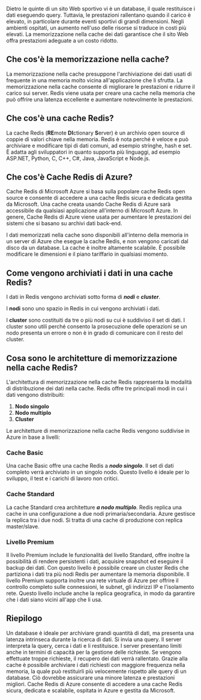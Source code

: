 Dietro le quinte di un sito Web sportivo vi è un database, il quale restituisce i dati eseguendo query. Tuttavia, le prestazioni rallentano quando il carico è elevato, in particolare durante eventi sportivi di grandi dimensioni. Negli ambienti ospitati, un aumento nell'uso delle risorse si traduce in costi più elevati. La memorizzazione nella cache dei dati garantisce che il sito Web offra prestazioni adeguate a un costo ridotto.

## <a name="what-is-caching"></a>Che cos'è la memorizzazione nella cache?

La memorizzazione nella cache presuppone l'archiviazione dei dati usati di frequente in una memoria molto vicina all'applicazione che li sfrutta. La memorizzazione nella cache consente di migliorare le prestazioni e ridurre il carico sui server. Redis viene usata per creare una cache nella memoria che può offrire una latenza eccellente e aumentare notevolmente le prestazioni.

## <a name="what-is-a-redis-cache"></a>Che cos'è una cache Redis?

La cache Redis (**RE**mote **DI**ctionary **S**erver) è un archivio open source di coppie di valori chiave nella memoria. Redis è nota perché è veloce e può archiviare e modificare tipi di dati comuni, ad esempio stringhe, hash e set. È adatta agli sviluppatori in quanto supporta più linguaggi, ad esempio ASP.NET, Python, C, C++, C#, Java, JavaScript e Node.js.

## <a name="what-is-azure-redis-cache"></a>Che cos'è Cache Redis di Azure?

Cache Redis di Microsoft Azure si basa sulla popolare cache Redis open source e consente di accedere a una cache Redis sicura e dedicata gestita da Microsoft. Una cache creata usando Cache Redis di Azure sarà accessibile da qualsiasi applicazione all'interno di Microsoft Azure. In genere, Cache Redis di Azure viene usata per aumentare le prestazioni dei sistemi che si basano su archivi dati back-end.

I dati memorizzati nella cache sono disponibili all'interno della memoria in un server di Azure che esegue la cache Redis, e non vengono caricati dal disco da un database. La cache è inoltre altamente scalabile. È possibile modificare le dimensioni e il piano tariffario in qualsiasi momento.

## <a name="how-is-data-stored-in-a-redis-cache"></a>Come vengono archiviati i dati in una cache Redis?

I dati in Redis vengono archiviati sotto forma di _**nodi**_ e _**cluster**_.

I **nodi** sono uno spazio in Redis in cui vengono archiviati i dati.

I **cluster** sono costituiti da tre o più nodi su cui è suddiviso il set di dati. I cluster sono utili perché consento la prosecuzione delle operazioni se un nodo presenta un errore o non è in grado di comunicare con il resto del cluster.

## <a name="what-are-redis-caching-architectures"></a>Cosa sono le architetture di memorizzazione nella cache Redis?

L'architettura di memorizzazione nella cache Redis rappresenta la modalità di distribuzione dei dati nella cache. Redis offre tre principali modi in cui i dati vengono distribuiti:

1. **Nodo singolo**
1. **Nodo multiplo**
1. **Cluster**

Le architetture di memorizzazione nella cache Redis vengono suddivise in Azure in base a livelli:

### <a name="basic-cache"></a>Cache Basic

Una cache Basic offre una cache Redis a _**nodo singolo**_. Il set di dati completo verrà archiviato in un singolo nodo. Questo livello è ideale per lo sviluppo, il test e i carichi di lavoro non critici.

### <a name="standard-cache"></a>Cache Standard

La cache Standard crea architetture _**a nodo multiplo**_. Redis replica una cache in una configurazione a due nodi primaria/secondaria. Azure gestisce la replica tra i due nodi. Si tratta di una cache di produzione con replica master/slave.

### <a name="premium-tier"></a>Livello Premium

Il livello Premium include le funzionalità del livello Standard, offre inoltre la possibilità di rendere persistenti i dati, acquisire snapshot ed eseguire il backup dei dati. Con questo livello è possibile creare un cluster Redis che partiziona i dati tra più nodi Redis per aumentare la memoria disponibile. Il livello Premium supporta inoltre una rete virtuale di Azure per offrire il controllo completo sulle connessioni, le subnet, gli indirizzi IP e l'isolamento rete. Questo livello include anche la replica geografica, in modo da garantire che i dati siano vicini all'app che li usa.

## <a name="summary"></a>Riepilogo

Un database è ideale per archiviare grandi quantità di dati, ma presenta una latenza intrinseca durante la ricerca di dati. Si invia una query. Il server interpreta la query, cerca i dati e li restituisce. I server presentano limiti anche in termini di capacità per la gestione delle richieste. Se vengono effettuate troppe richieste, il recupero dei dati verrà rallentato. Grazie alla cache è possibile archiviare i dati richiesti con maggiore frequenza nella memoria, la quale può restituirli più velocemente rispetto alle query di un database. Ciò dovrebbe assicurare una minore latenza e prestazioni migliori. Cache Redis di Azure consente di accedere a una cache Redis sicura, dedicata e scalabile, ospitata in Azure e gestita da Microsoft.
